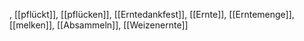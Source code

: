 , [[pflückt]], [[pflücken]], [[Erntedankfest]], [[Ernte]], [[Erntemenge]], [[melken]], [[Absammeln]], [[Weizenernte]]